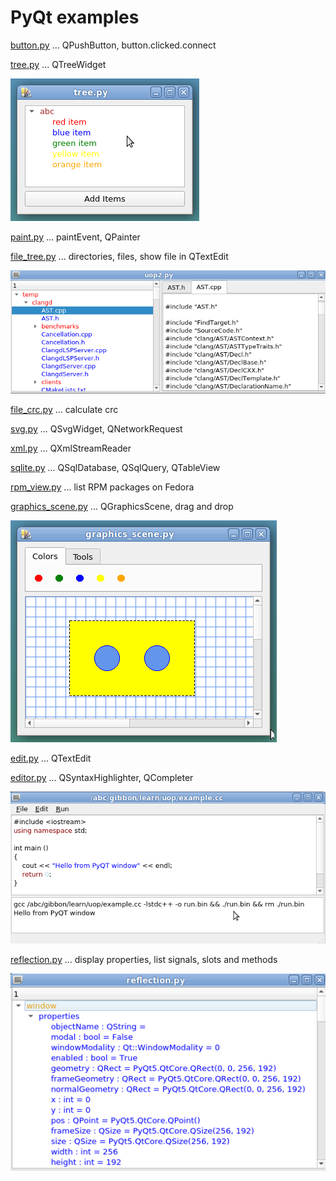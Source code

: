 PyQt examples
=============

[button.py](simple/button.py) ... QPushButton, button.clicked.connect

[tree.py](simple/tree.py) ... QTreeWidget

![tree.png](pictures/tree.png)

[paint.py](simple/paint.py) ... paintEvent, QPainter

[file_tree.py](simple/file_tree.py) ... directories, files, show file in QTextEdit

![pictures/file_tree.png](pictures/file_tree.png)

[file_crc.py](simple/file_crc.py) ... calculate crc

[svg.py](simple/svg.py) ... QSvgWidget, QNetworkRequest

[xml.py](simple/xml.py) ... QXmlStreamReader

[sqlite.py](simple/sqlitel.py) ... QSqlDatabase, QSqlQuery, QTableView

[rpm_view.py](simple/rpm_view.py) ... list RPM packages on Fedora

[graphics_scene.py](simple/graphics_scene.py ) ... QGraphicsScene, drag and drop

![pictures/graphics_scene.png](pictures/graphics_scene.png)

[edit.py](editor/editor.py ) ... QTextEdit

[editor.py](editor/editor.py ) ... QSyntaxHighlighter, QCompleter

![pictures/editor.png](pictures/editor.png)

[reflection.py](reflection/reflection.py ) ... display properties, list signals, slots and methods

![pictures/reflection.png](pictures/reflection.png)

